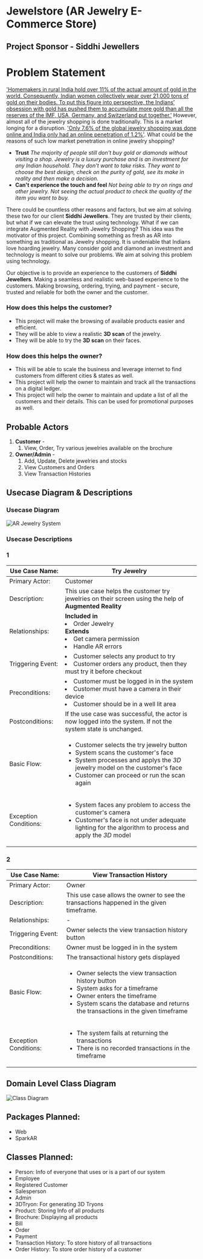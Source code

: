 # Jewelstore (AR Jewelry E-Commerce Store)

## Project Sponsor - Siddhi Jewellers
# Problem Statement
['Homemakers in rural India hold over 11% of the actual amount of gold in the world. Consequently, Indian women collectively wear over 21,000 tons of gold on their bodies. To put this figure into perspective, the Indians’ obsession with gold has pushed them to accumulate more gold than all the reserves of the IMF, USA, Germany, and Switzerland put together.'](https://blog.novemgold.com/interesting-fact-indian-housewives-hold-11-of-the-worlds-gold/) However, almost all of the jewelry shopping is done traditionally. This is a market longing for a disruption. ['Only 7.6% of the global jewelry shopping was done online and India only had an online penetration of 1.2%'](https://retailjewellerindia.com/how-big-is-the-online-jewellery-market-in-india/). What could be the reasons of such low market penetration in online jewelry shopping? 

 - **Trust**
 *The majority of people still don't buy gold or diamonds without visiting a shop. Jewelry is a luxury purchase and is an investment for any Indian household. They don't want to take risks. They want to choose the best design, check on the purity of gold, see its make in reality and then make a decision.*
 - **Can't experience the touch and feel**
 *Not being able to try on rings and other jewelry. Not seeing the actual product to check the quality of the item you want to buy.*
 
 There could be countless other reasons and factors, but we aim at solving these two for our client **Siddhi Jewellers**. They are trusted by their clients, but what if we can elevate the trust using technology. What if we can integrate Augmented Reality with Jewelry Shopping? This idea was the motivator of this project. Combining something as fresh as AR into something as traditional as Jewelry shopping. It is undeniable that Indians love hoarding jewelry. Many consider gold and diamond an investment and technology is meant to solve our problems. We aim at solving this problem using technology. 

Our objective is to provide an experience to the customers of **Siddhi Jewellers**. Making a seamless and realistic web-based experience to the customers. Making browsing, ordering, trying, and payment - secure, trusted and reliable for both the owner and the customer. 

### How does this helps the customer?
- This project will make the browsing of available products easier and efficient. 
- They will be able to view a realistic **3D scan** of the jewelry.
- They will be able to try the **3D scan** on their faces.

### How does this helps the owner?
- This will be able to scale the business and leverage internet to find customers from different cities & states as well.
- This project will help the owner to maintain and track all the transactions on a digital ledger.
- This project will help the owner to maintain and update a list of all the customers and their details. This can be used for promotional purposes as well.
## Probable Actors

1.  **Customer** -
    1.  View, Order, Try various jewelries available on the brochure
2.  **Owner/Admin** -
    1.  Add, Update, Delete jewelries and stocks
    2.  View Customers and Orders
    3.  View Transaction Histories

## Usecase Diagram & Descriptions

### Usecase Diagram
![AR Jewelry System](AR%20Jewelry%20System%20(1).vpd.png)

### Usecase Descriptions

### 1

| Use Case Name:        	|   Try Jewelry 	|
|-----------------------	|---	|
| Primary Actor:            	|   Customer	|
| Description:            	|   This use case helps the customer try jewelries on their screen using the help of **Augmented Reality**	|
| Relationships:            	|   <ui>**Included in** <li>Order Jewelry </li> <ui>**Extends** <li>Get camera permission </li><li>Handle AR errors</li>	|
| Triggering Event:     	|   <ui><li>Customer selects any product to try</li><li>Customer orders any product, then they must try it before checkout </li>	|
| Preconditions:        	| <ui><li>Customer must be logged in in the system </li><li>Customer must have a camera in their device </li> <li>Customer should be in a well lit area </li> |
| Postconditions:       	|   If the use case was successful, the actor is now logged into the system. If not the system state is unchanged.	|
| Basic Flow:   	| <ul><li>Customer selects the try jewelry button </li><li>System scans the customer's face</li><li>System processes and applys the  _3D_  jewelry model on the customer's face</li><li>Customer can proceed or run the scan again </li>	|
| Exception Conditions: 	|   <ul><li>System faces any problem to access the customer's camera</li><li>Customer's face is not under adequate lighting for the algorithm to process and apply the  _3D_  model </li>|

### 2 

| Use Case Name:        	|   View Transaction History	|
|-----------------------	|---	|
| Primary Actor:            	|   Owner	|
| Description:            	|   This use case allows the owner to see the transactions happened in the given timeframe. 	|
| Relationships:            	|   -	|
| Triggering Event:     	|   Owner selects the view transaction history button |
| Preconditions:        	| Owner must be logged in in the system
| Postconditions:       	| The transactional history gets displayed |
| Basic Flow:   	|  <ul><li>Owner selects the view transaction history button</li><li>System asks for a timeframe </li><li>Owner enters the timeframe </li><li>System scans the database and returns the transactions in the given timeframe</ul> 	|
| Exception Conditions: 	|   <ul><li>The system fails at returning the transactions</li> <li>There is no recorded transactions in the timeframe|

 ## Domain Level Class Diagram
 ![Class Diagram](Class_Updated.jpg)
## Packages Planned:
- Web
- SparkAR

## Classes Planned:
- Person: Info of everyone that uses or is a part of our system
- Employee
- Registered Customer
- Salesperson
- Admin
- 3DTryon: For generating 3D Tryons
- Product: Storing Info of all products
- Brochure: Displaying all products
- Bill
- Order
- Payment
- Transaction History: To store history of all transactions
- Order History: To store order history of a customer

